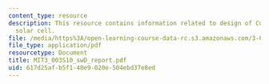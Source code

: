 ```yaml
---
content_type: resource
description: This resource contains information related to design of CdTe thin film
  solar cell.
file: /media/https%3A/open-learning-course-data-rc.s3.amazonaws.com/3-003-principles-of-engineering-practice-spring-2010/617d25afb5f140e9020e504ebd37e8ed_MIT3_003S10_swD_report.pdf
file_type: application/pdf
resourcetype: Document
title: MIT3_003S10_swD_report.pdf
uid: 617d25af-b5f1-40e9-020e-504ebd37e8ed
---
```

